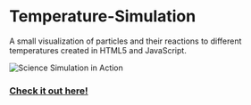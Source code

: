 # Temperature-Simulation
A small visualization of particles and their reactions to different temperatures created in HTML5 and JavaScript.

![Science Simulation in Action](http://idreesinc.com/images/sci-sim_in_action.gif)

### [Check it out here!](https://cdn.rawgit.com/IdreesInc/Science-Simulation/74c4e0de/webpage.html)
